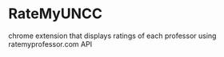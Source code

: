 # RateMyUNCC
chrome extension that displays ratings of each professor using ratemyprofessor.com API
